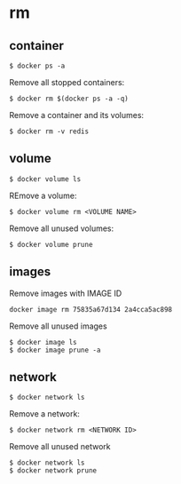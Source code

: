 # rm

## container

```
$ docker ps -a
```

Remove all stopped containers:

```
$ docker rm $(docker ps -a -q)
```

Remove a container and its volumes:

```
$ docker rm -v redis
```

## volume

```
$ docker volume ls
```

REmove a volume:

```
$ docker volume rm <VOLUME NAME>
```

Remove all unused volumes:

```
$ docker volume prune
```

## images

Remove images with IMAGE ID

```
docker image rm 75835a67d134 2a4cca5ac898
```

Remove all unused images

```
$ docker image ls
$ docker image prune -a
```

## network

```
$ docker network ls
```

Remove a network:

```
$ docker network rm <NETWORK ID>
```

Remove all unused network

```
$ docker network ls
$ docker network prune
```
